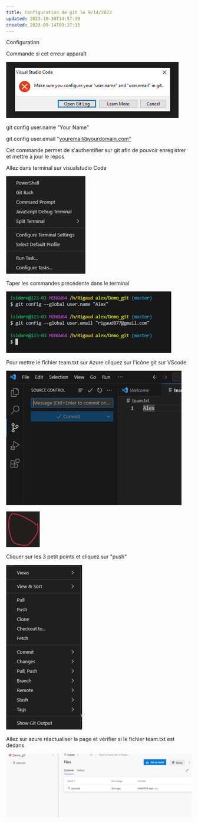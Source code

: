 ```yaml
---
title: Configuration de git le 9/14/2023
updated: 2023-10-30T14:57:39
created: 2023-09-14T09:27:15
---
```


Configuration

Commande si cet erreur apparaît

![image1](resources/89d1f644c38445d095a35dcbdccc34a7.png)

git config user.name "Your Name"

git config user.email "[youremail@yourdomain.com"](mailto:youremail@yourdomain.com)

Cet commande permet de s'authentifier sur git afin de pouvoir enregistrer et mettre à jour le repos

Allez dans terminal sur visualstudio Code

![image2](resources/d66056714d2547118e4b48e60aa8c910.png)

Taper les commandes précédente dans le terminal

![image3](resources/94ca9ce830df4984a4c97b02ae14f585.png)

Pour mettre le fichier team.txt sur Azure cliquez sur l'icône git sur VScode

![image4](resources/e010e9f6d2c5432ca8298ce1ccd7cd22.png)

![image5](resources/b45a192c08ae402f9790414d6562ff4f.png)

Cliquer sur les 3 petit points et cliquez sur "push"

![image6](resources/8fee4ce8d5a44a0bb888a624f900a244.png)

Allez sur azure réactualiser la page et vérifier si le fichier team.txt est dedans

![image7](resources/0310b40b55544e9da43e557f697ebca0.png)

